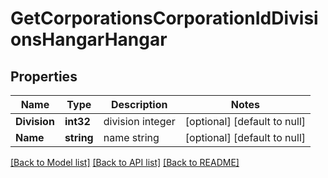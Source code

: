 # GetCorporationsCorporationIdDivisionsHangarHangar

## Properties
Name | Type | Description | Notes
------------ | ------------- | ------------- | -------------
**Division** | **int32** | division integer | [optional] [default to null]
**Name** | **string** | name string | [optional] [default to null]

[[Back to Model list]](../README.md#documentation-for-models) [[Back to API list]](../README.md#documentation-for-api-endpoints) [[Back to README]](../README.md)


